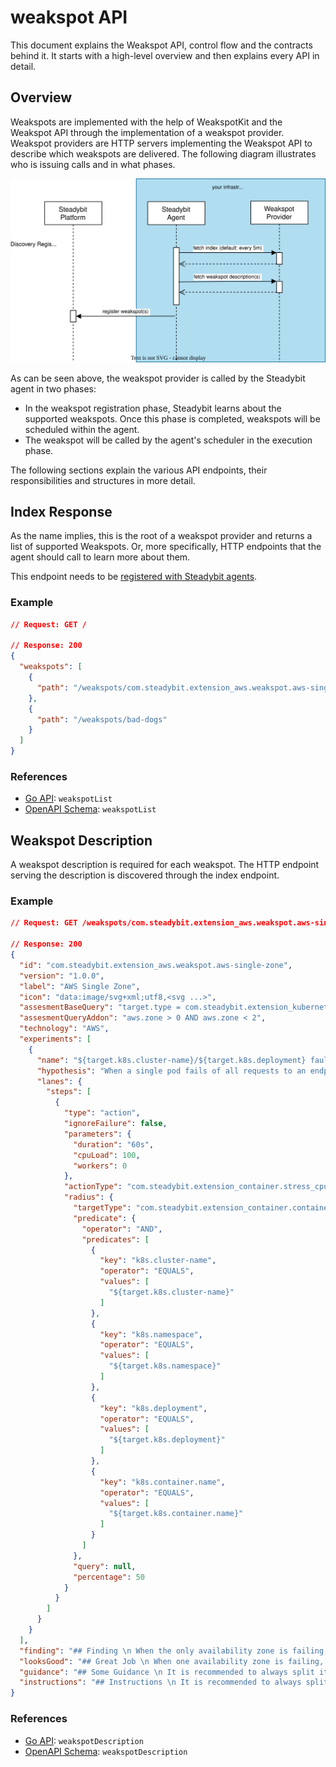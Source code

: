 # weakspot API

This document explains the Weakspot API, control flow and the contracts behind it. It starts with a high-level overview and then explains every API in detail.

## Overview

Weakspots are implemented with the help of WeakspotKit and the Weakspot API through the implementation of a weakspot provider. Weakspot providers are HTTP servers implementing the Weakspot API to describe which weakspots are delivered. The following diagram illustrates who is issuing calls and in what phases.

![UML sequence diagram showing in what order the APIs are called](weakspot-flow.svg)

As can be seen above, the weakspot provider is called by the Steadybit agent in two phases:

- In the weakspot registration phase, Steadybit learns about the supported weakspots. Once this phase is completed, weakspots will be
  scheduled within the agent.
- The weakspot will be called by the agent's scheduler in the execution phase.

The following sections explain the various API endpoints, their responsibilities and structures in more detail.

## Index Response

As the name implies, this is the root of a weakspot provider and returns a list of supported Weakspots. Or,
more specifically, HTTP endpoints that the agent should call to learn more about them.

This endpoint needs to be [registered with Steadybit agents](./weakspot-registration.md).

### Example

```json
// Request: GET /

// Response: 200
{
  "weakspots": [
    {
      "path": "/weakspots/com.steadybit.extension_aws.weakspot.aws-single-zone"
    },
    {
      "path": "/weakspots/bad-dogs"
    }
  ]
}
```

### References

- [Go API](https://github.com/steadybit/weakspot-kit/tree/main/go/weakspot_kit_api): `weakspotList`
- [OpenAPI Schema](https://github.com/steadybit/weakspot-kit/tree/main/openapi): `weakspotList`

## Weakspot Description

A weakspot description is required for each weakspot. The HTTP endpoint serving the description is discovered through the index endpoint.

### Example

```json
// Request: GET /weakspots/com.steadybit.extension_aws.weakspot.aws-single-zone

// Response: 200
{
  "id": "com.steadybit.extension_aws.weakspot.aws-single-zone",
  "version": "1.0.0",
  "label": "AWS Single Zone",
  "icon": "data:image/svg+xml;utf8,<svg ...>",
  "assesmentBaseQuery": "target.type = com.steadybit.extension_kubernetes.kubernetes-deployment",
  "assesmentQueryAddon": "aws.zone > 0 AND aws.zone < 2",
  "technology": "AWS",
  "experiments": [
    {
      "name": "${target.k8s.cluster-name}/${target.k8s.deployment} faultless redundancy during single pod failure",
      "hypothesis": "When a single pod fails of all requests to an endpoint are successful",
      "lanes": {
        "steps": [
          {
            "type": "action",
            "ignoreFailure": false,
            "parameters": {
              "duration": "60s",
              "cpuLoad": 100,
              "workers": 0
            },
            "actionType": "com.steadybit.extension_container.stress_cpu",
            "radius": {
              "targetType": "com.steadybit.extension_container.container",
              "predicate": {
                "operator": "AND",
                "predicates": [
                  {
                    "key": "k8s.cluster-name",
                    "operator": "EQUALS",
                    "values": [
                      "${target.k8s.cluster-name}"
                    ]
                  },
                  {
                    "key": "k8s.namespace",
                    "operator": "EQUALS",
                    "values": [
                      "${target.k8s.namespace}"
                    ]
                  },
                  {
                    "key": "k8s.deployment",
                    "operator": "EQUALS",
                    "values": [
                      "${target.k8s.deployment}"
                    ]
                  },
                  {
                    "key": "k8s.container.name",
                    "operator": "EQUALS",
                    "values": [
                      "${target.k8s.container.name}"
                    ]
                  }
                ]
              },
              "query": null,
              "percentage": 50
            }
          }
        ]
      }
    }
  ],
  "finding": "## Finding \n When the only availability zone is failing, your service ${target.k8s.pod.name} is not available.",
  "looksGood": "## Great Job \n When one availability zone is failing, your service ${target.k8s.pod.name} is still available.",
  "guidance": "## Some Guidance \n It is recommended to always split its components into different zones so that in case of a failure of one..",
  "instructions": "## Instructions \n It is recommended to always split its components into different zones so that in case of a failure of one.."
}
```

### References

- [Go API](https://github.com/steadybit/weakspot-kit/tree/main/go/weakspot_kit_api): `weakspotDescription`
- [OpenAPI Schema](https://github.com/steadybit/weakspot-kit/tree/main/openapi): `weakspotDescription`

